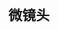 ---
description: 每天选取一秒钟的视频，连接起来。
layout: post
results:
- primaryGenreName: Photo & Video
  version: '1.1'
  artworkUrl100: http://a1462.phobos.apple.com/us/r30/Purple6/v4/ed/42/22/ed422244-e570-f869-af08-6d0642bfc05d/mzl.wemedtdk.png
  trackViewUrl: https://itunes.apple.com/cn/app/wei-jing-tou/id802930910?mt=8&uo=4
  artworkUrl60: http://a1286.phobos.apple.com/us/r30/Purple/v4/4e/b7/ab/4eb7ab45-6c2d-57d4-a75e-d822aa0fedd6/AppIcon57x57.png
  userRatingCountForCurrentVersion: 3
  sellerName: NetEase Information Technology (Beijing) Co., Ltd.
  supportedDevices:
  - iPodTouchFifthGen
  - iPhone5c
  - iPodTouchourthGen
  - iPadThirdGen4G
  - iPhone5
  - iPadMini
  - iPhone5s
  - iPadFourthGen4G
  - iPadThirdGen
  - iPadMini4G
  - iPhone4
  - iPhone-3GS
  - iPhone4S
  - iPad2Wifi
  - iPad23G
  - iPadFourthGen
  genres:
  - 摄影与录像
  - 生活
  trackName: 微镜头
  description: '微镜头是一款用视频记录生活的工具。你可以用它每天拍摄1秒短视频，日积月累，汇聚成最真实、最震撼的个人微电影！

    (PS. 为庆祝产品第一次发布，春节期间app限时免费，你和你的小伙伴们赶紧来下载吧！)


    “1秒，一个笑容、一个动作、一声祝福，不经意间悄然而逝的平凡；

    当我们抓住这样的平凡，用时光串联在一起，就成为了时间送个我们最好的礼物；

    孩子的成长、健身的坚持、自身的变化、恋人间的幸福点滴……我们身边从来不曾缺少平凡的美好；

    拿起手机，记录这些美好，创造自己的光阴故事，未来的某天，你会与过去的自己不期而遇，回眸一路走来的点点滴滴；

    微镜头，从现在开始，点滴记录你的生活。”


    微镜头特色：

    简单：点点屏幕就能拍摄、动动手指完成剪辑，摇身一变当导演；

    贴心：特设提醒功能，帮你每天坚持不中断；

    安全：手机相册备份，不用担心辛苦拍摄的内容丢掉，随时回味美好瞬间；

    快乐：导出方便，向好友分享你的快乐点滴。


    使用Tips：

    1. 你可以创建多个主题，方便同时记录不同的故事；

    2. 你不仅可以导出完整的微视频，还能对每一段拍摄的视频进行导出哦（在编辑1秒页面点“导出”）；

    3. 如果有任何使用上的问题和建议，可以点击左上角进入设置页面给我们反馈。'
  price: 0
  trackId: 802930910
  releaseDate: '2014-01-30T04:13:20Z'
  screenshotUrls:
  - http://a4.mzstatic.com/us/r30/Purple/v4/9b/7d/8a/9b7d8a24-9c38-01dc-c9ed-b036d8026b20/screen1136x1136.jpeg
  - http://a4.mzstatic.com/us/r30/Purple4/v4/c3/ef/7b/c3ef7b2c-6bf2-1854-3623-0126c7f0e603/screen1136x1136.jpeg
  - http://a3.mzstatic.com/us/r30/Purple/v4/bb/d9/0b/bbd90b3f-de4d-bd14-25e4-4b3a1ee7650e/screen1136x1136.jpeg
  - http://a3.mzstatic.com/us/r30/Purple/v4/e3/fb/41/e3fb411c-975d-1255-4a96-f9871fc5a539/screen1136x1136.jpeg
  - http://a1.mzstatic.com/us/r30/Purple/v4/00/54/bd/0054bdfc-e93c-da6c-a3ea-d2c75dc4f0ea/screen1136x1136.jpeg
  artistViewUrl: https://itunes.apple.com/cn/artist/netease-information-technology/id383629312?uo=4
  primaryGenreId: 6008
  userRatingCount: 17
  averageUserRatingForCurrentVersion: 1
  kind: software
  fileSizeBytes: '7855279'
  bundleId: com.netease.vemento
  releaseNotes: '增加新模式：“创意自由拍”

    你可以随时随地拍摄视频，制作长达30秒的创意短片。

    此模式跟原模式区别在于，不限制每天1秒，限制拍摄总长度30秒。'
  trackContentRating: 4+
  artistName: NetEase Information Technology (Beijing) Co., Ltd.
  trackCensoredName: 微镜头
  isGameCenterEnabled: false
  contentAdvisoryRating: 4+
  languageCodesISO2A:
  - EN
  - ZH
  - ZH
  averageUserRating: 4
  features: &a []
  wrapperType: software
  artworkUrl512: http://a1462.phobos.apple.com/us/r30/Purple6/v4/ed/42/22/ed422244-e570-f869-af08-6d0642bfc05d/mzl.wemedtdk.png
  formattedPrice: 免费
  artistId: 383629312
  genreIds:
  - '6008'
  - '6012'
  currency: CNY
  ipadScreenshotUrls: *a
category: 摄影与录像
tags: tag1
resultCount: 1
title: 微镜头

---